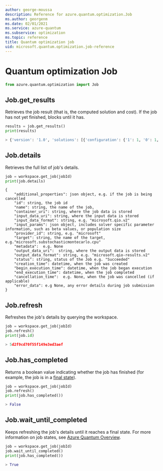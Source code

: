 ```yaml
---
author: george-moussa
description: Reference for azure.quantum.optimization.Job
ms.author: georgenm
ms.date: 02/01/2021
ms.service: azure-quantum
ms.subservice: optimization
ms.topic: reference
title: Quantum optimization job
uid: microsoft.quantum.optimization.job-reference
---
```


# Quantum optimization Job

```py
from azure.quantum.optimization import Job
```

## Job.get_results

Retrieves the job result (that is, the computed solution and cost). If the job has not
yet finished, blocks until it has.

```py
results = job.get_results()
print(results)

> {'version': '1.0', 'solutions': [{'configuration': {'1': 1, '0': 1, '2': -1, '3': 1}, 'cost': -23.0}]}
```

## Job.details

Retrieves the full list of job's details.

```py
job = workspace.get_job(jobId)
print(job.details)
```
```output
{
    "additional_properties": json object, e.g. if the job is being cancelled
    "id": string, the job id
    "name": string, the name of the job,
    "container_uri": string, where the job data is stored
    "input_data_uri": string, where the input data is stored
    "input_data_format": string, e.g. "microsoft.qio.v2"
    "input_params": json object, includes solver specific parameter information, such as beta values, or population size
    "provider_id": string, e.g. "microsoft"
    "target": string, the name of the target, e.g."microsoft.substochasticmontecarlo.cpu"
    "metadata":  e.g. None
    "output_data_uri":  string, where the output data is stored
    "output_data_format": string, e.g. "microsoft.qio-results.v2"
    "status": string, status of the Job e.g. "Succeeded"
    "creation_time": datetime, when the job was created
    "begin_execution_time": datetime, when the job began execution
    "end_execution_time": datetime, when the job completed
    "cancellation_time":  e.g. None, when the job was cancelled (if applicable)
    "error_data": e.g None, any error details during job submission
}
```

## Job.refresh

Refreshes the job's details by querying the workspace.

```py
job = workspace.get_job(jobId)
job.refresh()
print(job.id)

> 5d2f9cd70f55f149e3ed3aef
```

## Job.has_completed

Returns a boolean value indicating whether the job has finished (for example, the job is in a
[final state](xref:microsoft.quantum.azure-quantum-overview#monitoring-jobs)).

```py
job = workspace.get_job(jobId)
job.refresh()
print(job.has_completed())

> False
```

## Job.wait_until_completed

Keeps refreshing the job's details until it reaches a final state. For more information on job states, see [Azure Quantum Overview](xref:microsoft.quantum.azure-quantum-overview).

```py
job = workspace.get_job(jobId)
job.wait_until_completed()
print(job.has_completed())

> True
```
